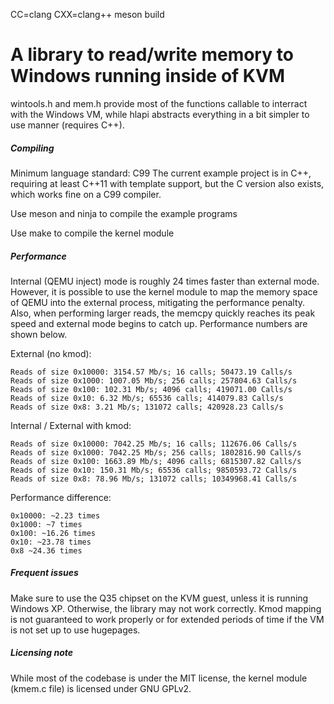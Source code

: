 CC=clang CXX=clang++ meson build

# A library to read/write memory to Windows running inside of KVM

wintools.h and mem.h provide most of the functions callable to interract with the Windows VM, while hlapi abstracts everything in a bit simpler to use manner (requires C++).

##### Compiling
Minimum language standard: C99
The current example project is in C++, requiring at least C++11 with template support, but the C version also exists, which works fine on a C99 compiler.

Use meson and ninja to compile the example programs

Use make to compile the kernel module

##### Performance
Internal (QEMU inject) mode is roughly 24 times faster than external mode. However, it is possible to use the kernel module to map the memory space of QEMU into the external process, mitigating the performance penalty. Also, when performing larger reads, the memcpy quickly reaches its peak speed and external mode begins to catch up. Performance numbers are shown below.

External (no kmod):
```
Reads of size 0x10000: 3154.57 Mb/s; 16 calls; 50473.19 Calls/s
Reads of size 0x1000: 1007.05 Mb/s; 256 calls; 257804.63 Calls/s
Reads of size 0x100: 102.31 Mb/s; 4096 calls; 419071.00 Calls/s
Reads of size 0x10: 6.32 Mb/s; 65536 calls; 414079.83 Calls/s
Reads of size 0x8: 3.21 Mb/s; 131072 calls; 420928.23 Calls/s
```

Internal / External with kmod:
```
Reads of size 0x10000: 7042.25 Mb/s; 16 calls; 112676.06 Calls/s
Reads of size 0x1000: 7042.25 Mb/s; 256 calls; 1802816.90 Calls/s
Reads of size 0x100: 1663.89 Mb/s; 4096 calls; 6815307.82 Calls/s
Reads of size 0x10: 150.31 Mb/s; 65536 calls; 9850593.72 Calls/s
Reads of size 0x8: 78.96 Mb/s; 131072 calls; 10349968.41 Calls/s
```

Performance difference:
```
0x10000: ~2.23 times
0x1000: ~7 times
0x100: ~16.26 times
0x10: ~23.78 times
0x8 ~24.36 times
```

##### Frequent issues
Make sure to use the Q35 chipset on the KVM guest, unless it is running Windows XP. Otherwise, the library may not work correctly.
Kmod mapping is not guaranteed to work properly or for extended periods of time if the VM is not set up to use hugepages.

##### Licensing note
While most of the codebase is under the MIT license, the kernel module (kmem.c file) is licensed under GNU GPLv2.
